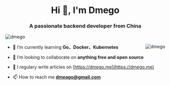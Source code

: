 <h1 align="center">Hi 👋, I'm Dmego</h1>
<h3 align="center">A passionate backend developer from China</h3>

<p align="left"> <img src="https://komarev.com/ghpvc/?username=dmego" alt="dmego" /> </p>
<img align="right" src="https://github-readme-stats.vercel.app/api?username=dmego&show_icons=true" alt="dmego" />

- 🌱 I’m currently learning **Go、Docker、Kubernetes**

- 👯 I’m looking to collaborate on **anything free and open source**

- 📝 I regulary write articles on [https://dmego.me](https://dmego.me)

- 📫 How to reach me **dmeago@gmail.com**


